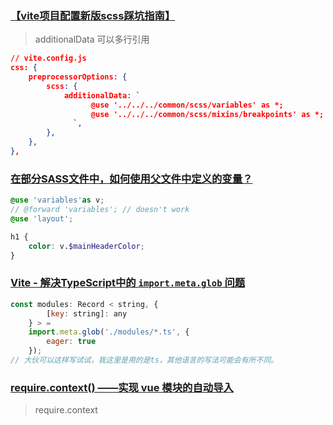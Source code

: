 ### [【vite项目配置新版scss踩坑指南】](https://blog.csdn.net/weixin_43057892/article/details/145117135)

> additionalData 可以多行引用

```json
// vite.config.js
css: {
    preprocessorOptions: {
        scss: {
            additionalData: `
                  @use '../../../common/scss/variables' as *;
                  @use '../../../common/scss/mixins/breakpoints' as *;
              `,
        },
    },
},
```

### [在部分SASS文件中，如何使用父文件中定义的变量？](https://cloud.tencent.com/developer/ask/sof/107716085)

```scss
@use 'variables'as v;
// @forward 'variables'; // doesn't work
@use 'layout';
```

```scss
h1 {
    color: v.$mainHeaderColor;
}
```

### [Vite - 解决TypeScript中的 `import.meta.glob` 问题](https://juejin.cn/post/7176270537436430397)

```js
const modules: Record < string, {
        [key: string]: any
    } > =
    import.meta.glob('./modules/*.ts', {
        eager: true
    });
// 大伙可以这样写试试，我这里是用的是ts，其他语言的写法可能会有所不同。
```

### [require.context() ——实现 vue 模块的自动导入](https://blog.csdn.net/weixin_44869002/article/details/109702090)

> require.context

